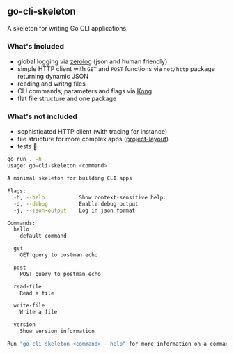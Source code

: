 ## go-cli-skeleton

A skeleton for writing Go CLI applications.

### What's included

- global logging via [zerolog](https://github.com/rs/zerolog) (json and human friendly)
- simple HTTP client with `GET` and `POST` functions via `net/http` package returning dynamic JSON
- reading and writng files
- CLI commands, parameters and flags via [Kong](https://github.com/alecthomas/kong)
- flat file structure and one package

### What's not included

- sophisticated HTTP client (with tracing for instance)
- file structure for more complex apps ([project-layout](https://github.com/golang-standards/project-layout))
- tests 😬

```sh
go run . -h
Usage: go-cli-skeleton <command>

A minimal skeleton for building CLI apps

Flags:
  -h, --help           Show context-sensitive help.
  -d, --debug          Enable debug output
  -j, --json-output    Log in json format

Commands:
  hello
    default command

  get
    GET query to postman echo

  post
    POST query to postman echo

  read-file
    Read a file

  write-file
    Write a file

  version
    Show version information

Run "go-cli-skeleton <command> --help" for more information on a command.
```
